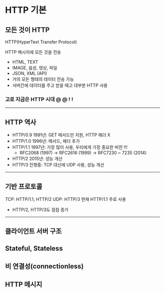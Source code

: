 # HTTP 기본

## 모든 것이 HTTP
HTTP(HyperText Transfer Protocol)

HTTP 메시지에 모든 것을 전송
- HTML, TEXT
- IMAGE, 음성, 영상, 파일
- JSON, XML (API)
- 거의 모든 형태의 데이터 전송 가능
- 서버간에 데이터를 주고 받을 때고 대부분 HTTP 사용
### 고로 지금은 HTTP 시대 @ @ ! !

-------------------------------------------

## HTTP 역사
- HTTP/0.9 1991년: GET 메서드만 지원, HTTP 헤더 X
- HTTP/1.0 1996년: 메서드, 헤더 추가
- HTTP/1.1 1997년: 가장 많이 사용, 우리에게 가장 중요한 버전 !!!
  + RFC2068 (1997) -> RFC2616 (1999) -> RFC7230 ~ 7235 (2014)
- HTTP/2 2015년: 성능 개선
- HTTP/3 진행중: TCP 대신에 UDP 사용, 성능 개선

-------------------------------------------

## 기반 프로토콜
TCP: HTTP/1.1, HTTP/2
UDP: HTTP/3
현재 HTTP/1.1 주로 사용
 + HTTP/2, HTTP/3도 점점 증가

-------------------------------------------

## 클라이언트 서버 구조
## Stateful, Stateless
## 비 연결성(connectionless)
## HTTP 메시지